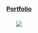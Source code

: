 <h3 align="center"><a href="https://fabian-martinez1.github.io/" target="_blank">Portfolio</a> </h3> 
<h3 align="center">
<img src="https://media.giphy.com/media/yoJC2tF5XOcDR50hu8/giphy.gif?cid=ecf05e47iwwffg8gla641v8gbd1gjtbjs316m2lnacrsuja7&rid=giphy.gif&ct=g"/>
</h3> 


